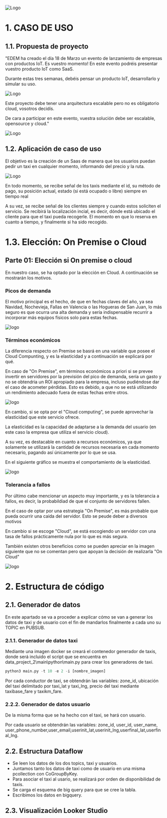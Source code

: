 ![Logo](https://n3m5z7t4.rocketcdn.me/wp-content/plugins/edem-shortcodes/public/img/logo-Edem.png)

# 1. CASO DE USO
## 1.1. Propuesta de proyecto
"EDEM ha creado el día 18 de Marzo un evento de lanzamiento de empresas con productos IoT. Es vuestro momento! En este evento podréis presentar vuestro producto IoT como SaaS.


Durante estas tres semanas, debéis pensar un producto IoT, desarrollarlo y simular su uso.

![Logo](https://revistabyte.es/wp-content/uploads/2021/03/nueva-colaboracion-de-telefonica-para-ofrecer-soluciones-iot-integradas-con-blockchain.jpg)

Este proyecto debe tener una arquitectura escalable pero no es obligatorio cloud, vosotros decidís.

De cara a participar en este evento, vuestra solución debe ser escalable, opensource y  cloud."

![Logo](https://www.muycomputerpro.com/wp-content/uploads/2018/02/google-iot-core.png)

## 1.2. Aplicación de caso de uso
El objetivo es la creación de un Saas de manera que los usuarios puedan pedir un taxi en cualquier momento, informando del precio y la ruta.

![Logo](https://img.freepik.com/vector-premium/gente-pide-taxi-linea-calle_160308-4540.jpg?w=2000)

En todo momento, se recibe señal de los taxis mediante el id, su método de pago, su posición actual, estado (si está ocupado o libre) siempre en tiempo real

A su vez, se recibe señal de los clientes siempre y cuando estos soliciten el servicio. Se recibirá la localización incial, es decir, dónde está ubicado el cliente para que el taxi pueda recogerle. El momento en que lo reserva en cuanto a tiempo, y finalmente si ha sido recogido.


# 1.3. Elección: On Premise o Cloud
## Parte 01: Elección si On premise o cloud
En nuestro caso, se ha optado por la elección en Cloud. A continuación se mostrarán los motivos.

### Picos de demanda

El motivo principal es el hecho, de que en fechas claves del año, ya sea Navidad, Nochevieja, Fallas en Valencia o las Hogueras de San Juan, lo más seguro es que ocurra una alta demanda y sería indispensable recurrir a incorporar más equipos físicos solo para estas fechas.

![logo](https://st2.depositphotos.com/1005979/6864/i/450/depositphotos_68642207-stock-photo-more-words-in-gears-and.jpg)

### Términos económicos

La diferencia respecto on Premise se basrá en una variable que posee el Cloud Compunting, y es la elasticidad y a continuación se explicará por qué.

En caso de "On Premise", em términos económicos a priori si se prevee invertir en servidores por la previsión del pico de demanda, sería un gasto y no se obtendria un ROI apropiado para la empresa, incluso pudiéndose dar el caso de acometer pérdidas. Esto es debido, a que no se está utilizando un rendimiento adecuado fuera de estas fechas entre otros.

![logo](https://img.freepik.com/vector-premium/perdida-dinero-efectivo-grafico-acciones-flecha-abajo-concepto-crisis-financiera-caida-mercado-bancarrota-ilustracion-stock_100456-1703.jpg)

En cambio, si se opta por el "Cloud computing", se puede aprovechar la elasticidad que este servicio ofrece.

La elasticidad es la capacidad de adaptarse a la demanda del usuario (en este caso la empresa que utiliza el servicio cloud). 

A su vez, es destacable en cuanto a recursos económicos, ya que solamente se utilizará la cantidad de recursos necesaria en cada momento necesario, pagando así únicamente por lo que se usa.

En el siguiente gráfico se muestra el comportamiento de la elasticidad.

![logo](https://aitor-medrano.github.io/bigdata2122/imagenes/cloud/01costOportunity.png)

### Tolerancia a fallos

Por último cabe mencionar un aspecto muy importante, y es la tolerancia a fallos, es decir, la probabildiad de que el conjunto de servidores fallen.

En el caso de optar por una estrategia "On Premise", es más probable que pueda ocurrir una caida del servidor. Esto se peude deber a diversos motivos

En cambio si se escoge "Cloud", se está escogiendo un servidor con una tasa de fallos prácticamente nula por lo que es más segura.

También existen otros beneficios como se pueden apreciar en la imagen siguiente que no se comentan pero que apoyan la decisión de realizarla "On Cloud"

![logo](https://d3t4nwcgmfrp9x.cloudfront.net/upload/VENTAJAS-CLOUD.jpg)

# 2. Estructura de código
## 2.1. Generador de datos
En este apartado se va a proceder a explicar cómo se van a generar los datos de taxi y de usuario con el fin de mandarlos finalmente a cada uno su TOPIC en PUBSUB.

### 2.1.1. Generador de datos taxi
Mediante una imagen docker se creará el contenedor generador de taxis, donde será incluido el script que se encuentra en data_project_2\main\python\main.py para crear los generadores de taxi.

```python
python3 main.py -t 10 -e 2 -i [nombre_imagen]
```

Por cada conductor de taxi, se obtendrán las variables: zone_id, ubicación del taxi delimitado por taxi_lat y taxi_lng, precio del taxi mediante taxibase_fare y taxikm_fare.

### 2.2.2. Generador de datos usuario
De la misma forma que se ha hecho con el taxi, se hará con usuario.

Por cada usuario se obtendrán las variables: zone_id, user_id, user_name, user_phone_number,user_email,userinit_lat,userinit_lng,userfinal_lat,userfinal_lng.

## 2.2. Estructura Dataflow
- Se leen los datos de los dos topics, taxi y usuarios.
- Juntamos tanto los datos de taxi como de usuario en una misma pcollection con CoGroupByKey.
- Para asociar el taxi al usario, se realizará por orden de disponibilidad de taxis.
- Se carga el esquema de big query para que se cree la tabla.
- Escribimos los datos en bigquery.

## 2.3. Visualización Looker Studio